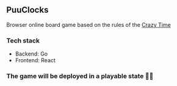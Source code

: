 ## PuuClocks

Browser online board game based on the rules of the [Crazy Time](https://boardgamegeek.com/boardgame/147614/crazy-time)

### Tech stack

- Backend: Go
- Frontend: React

### The game will be deployed in a playable state 🚧🚧
